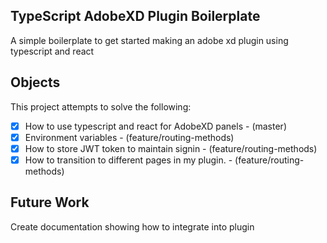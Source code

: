 ## TypeScript AdobeXD Plugin Boilerplate
A simple boilerplate to get started making an adobe xd plugin using typescript and react

## Objects
This project attempts to solve the following:
- [x] How to use typescript and react for AdobeXD panels - (master)
- [x] Environment variables - (feature/routing-methods)
- [x] How to store JWT token to maintain signin - (feature/routing-methods)
- [x] How to transition to different pages in my plugin. - (feature/routing-methods)

## Future Work
Create documentation showing how to integrate into plugin